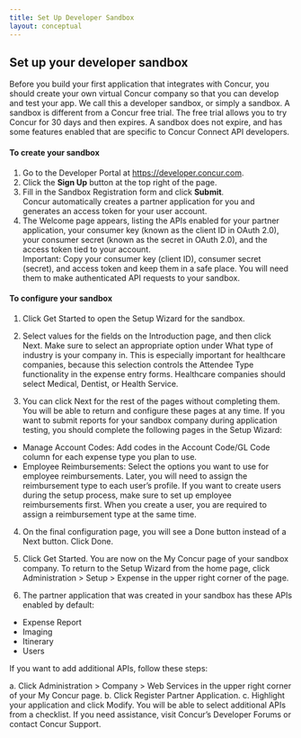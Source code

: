 ```yaml
---
title: Set Up Developer Sandbox
layout: conceptual
---
```


## Set up your developer sandbox

Before you build your first application that integrates with Concur, you should create your own virtual Concur company so that you can develop and test your app. We call this a developer sandbox, or simply a sandbox. 
A sandbox is different from a Concur free trial. The free trial allows you to try Concur for 30 days and then expires. A sandbox does not expire, and has some features enabled that are specific to Concur Connect API developers.

#### To create your sandbox

1. Go to the Developer Portal at https://developer.concur.com.
2. Click the **Sign Up** button at the top right of the page.
3. Fill in the Sandbox Registration form and click **Submit**.    
Concur automatically creates a partner application for you and generates an access token for your user account.
4. The Welcome page appears, listing the APIs enabled for your partner application, your consumer key (known as the client ID in OAuth 2.0), your consumer secret (known as the secret in OAuth 2.0), and the access token tied to your account.    
Important: Copy your consumer key (client ID), consumer secret (secret), and access token and keep them in a safe place. You will need them to make authenticated API requests to your sandbox.

#### To configure your sandbox

1.	Click Get Started to open the Setup Wizard for the sandbox. 

2.	Select values for the fields on the Introduction page, and then click Next. 
Make sure to select an appropriate option under What type of industry is your company in. This is especially important for healthcare companies, because this selection controls the Attendee Type functionality in the expense entry forms. Healthcare companies should select Medical, Dentist, or Health Service.

3.	You can click Next for the rest of the pages without completing them. You will be able to return and configure these pages at any time.
   If you want to submit reports for your sandbox company during application testing, you should complete the following pages in the Setup Wizard:

* Manage Account Codes: Add codes in the Account Code/GL Code column for each expense type you plan to use.
* Employee Reimbursements: Select the options you want to use for employee reimbursements. Later, you will need to assign the reimbursement type to each user’s profile.
If you want to create users during the setup process, make sure to set up employee reimbursements first. When you create a user, you are required to assign a reimbursement type at the same time.

4.	On the final configuration page, you will see a Done button instead of a Next button. Click Done.

5.	Click Get Started. You are now on the My Concur page of your sandbox company. To return to the Setup Wizard from the home page, click Administration > Setup > Expense in the upper right corner of the page.
 
6.	The partner application that was created in your sandbox has these APIs enabled by default:

   * Expense Report
   * Imaging
   * Itinerary
   * Users

If you want to add additional APIs, follow these steps:

a.	Click Administration > Company > Web Services in the upper right corner of your My Concur page. 
b.	Click Register Partner Application.
c.	Highlight your application and click Modify. You will be able to select additional APIs from a checklist.
 If you need assistance, visit Concur’s Developer Forums or contact Concur Support.
